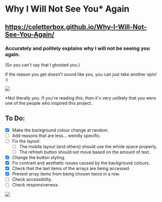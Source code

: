 # Why I Will Not See You\* Again

## https://coletterbox.github.io/Why-I-Will-Not-See-You-Again/

### Accurately and politely explains why I will not be seeing you again.

(So you can't say that I ghosted you.)

If the reason you get doesn't sound like you, you can just take another spin! :)

![](https://media.giphy.com/media/l0HlJzEt0SMAGwNO0/giphy.gif)

\*Not literally *you*. If you're reading this, then it's very unlikely that you were one of the people who inspired this project.

## To Do:
- [x] Make the background colour change at random.
- [ ] Add reasons that are less... weirdly specific.
- [ ] Fix the layout:
  - [ ] The mobile layout (and others) should use the whole space properly.
  - [ ] The refresh button should not move based on the amount of text.
- [x] Change the button styling.
- [x] Fix contrast and aesthetic issues caused by the background colours.
- [x] Check that the last items of the arrays are being accessed.
- [x] Prevent array items from being chosen twice in a row.
- [ ] Check accessibility.
- [ ] Check responsiveness.

![](https://media.giphy.com/media/Uj0EfX0uDRSvu/giphy.gif)
